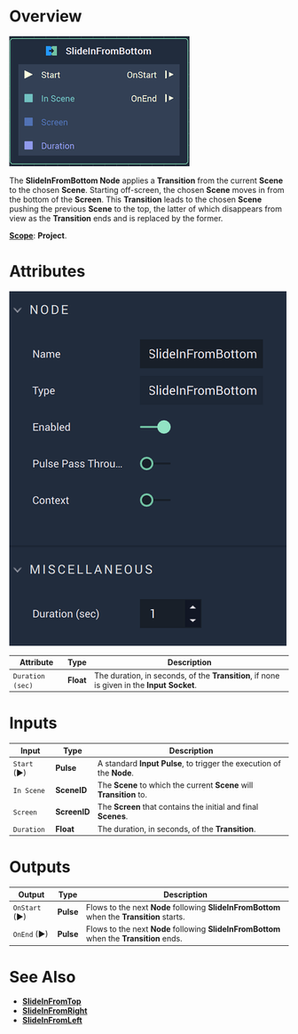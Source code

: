 # Overview

![The SlideInFromBottom Node.](../../.gitbook/assets/slideinfrombottomnode.png)

The **SlideInFromBottom Node** applies a **Transition** from the current **Scene** to the chosen **Scene**. Starting off-screen, the chosen **Scene** moves in from the bottom of the **Screen**. This **Transition** leads to the chosen **Scene** pushing the previous **Scene** to the top, the latter of which disappears from view as the **Transition** ends and is replaced by the former. 

[**Scope**](../overview.md#scopes): **Project**.

# Attributes

![The SlideInFromBottomNode Attributes](../../.gitbook/assets/slideinfrombottomattributes.png)

|Attribute|Type|Description|
|---|---|---|
|`Duration (sec)`|**Float**|The duration, in seconds, of the **Transition**, if none is given in the **Input Socket**.|

# Inputs

|Input|Type|Description|
|---|---|---|
|`Start` (►)|**Pulse**|A standard **Input Pulse**, to trigger the execution of the **Node**.|
| `In Scene` | **SceneID** | The **Scene** to which the current **Scene** will **Transition** to. |
| `Screen` | **ScreenID** | The **Screen** that contains the initial and final **Scenes**. |
| `Duration` | **Float** | The duration, in seconds, of the **Transition**. |

# Outputs

|Output|Type|Description|
|---|---|---|
| `OnStart` (►) | **Pulse** | Flows to the next **Node** following **SlideInFromBottom** when the **Transition** starts. |
| `OnEnd` (►) | **Pulse** | Flows to the next **Node** following **SlideInFromBottom** when the **Transition** ends.  |


# See Also

* [**SlideInFromTop**](slideinfromtop.md)
* [**SlideInFromRight**](slideinfromright.md)
* [**SlideInFromLeft**](slideinfromleft.md)
